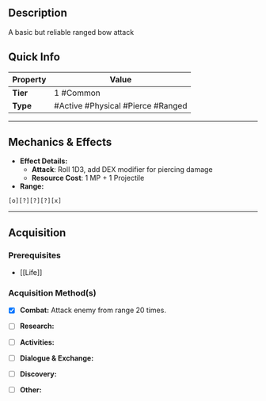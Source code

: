 ## Description
 A basic but reliable ranged bow attack

## Quick Info
| Property | Value                               |
| -------- | ----------------------------------- |
| **Tier** | 1 #Common                           |
| **Type** | #Active #Physical #Pierce #Ranged |

---

## Mechanics & Effects
- **Effect Details:**
    - **Attack**: Roll 1D3, add DEX modifier for piercing damage
    - **Resource Cost**: 1 MP + 1 Projectile
- **Range:**
```
[o][?][?][?][x]
```

---

## Acquisition
### Prerequisites
- [[Life]]

### Acquisition Method(s)
- [x] **Combat:** Attack enemy from range 20 times.
- [ ] **Research:** 
- [ ] **Activities:** 
- [ ] **Dialogue & Exchange:** 
- [ ] **Discovery:** 
- [ ] **Other:** 

